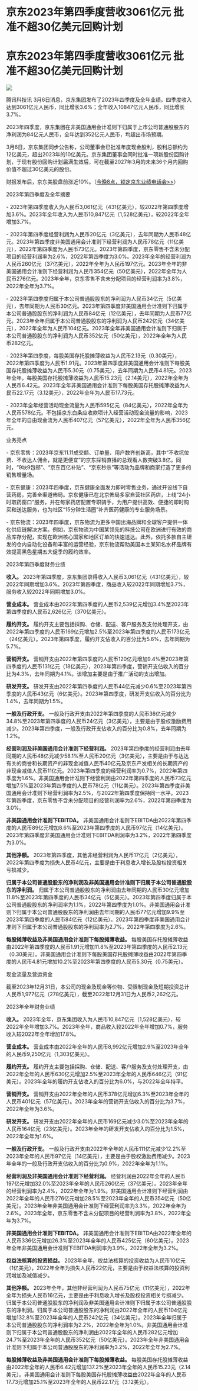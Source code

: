 # 京东2023年第四季度营收3061亿元 批准不超30亿美元回购计划

# 京东2023年第四季度营收3061亿元 批准不超30亿美元回购计划

![](https://inews.gtimg.com/news_bt/Ojp0edYSUC1kJyA509auZ6cnHp7MUCKwDMjs2O3shCACEAA/1000)

腾讯科技讯
3月6日消息，京东集团发布了2023年四季度及全年业绩。四季度收入达到3061亿元人民币，同比增长3.6%；全年收入10847亿元人民币，同比增长3.7%。

2023年四季度，京东集团在非美国通用会计准则下归属于上市公司普通股股东的净利润为84亿元人民币，全年达到352亿元人民币，均超出市场预期。

3月6日，京东集团同步公告称，公司董事会已批准年度现金股利，股利总额约为12亿美元，超出2023年的10亿美元。京东集团董事会同时批准一项新股份回购计划，于现有股份回购计划届满生效后，可在截至2027年3月的未来36个月内回购价值不超过30亿美元的股份。

财报发布后，京东美股盘前涨近10%。（[今晚8点，锁定京东业绩电话会>>](https://news.qq.com/rain/a/RLV2024030600491200)）

2023年第四季度及全年摘要

\-
2023年第四季度收入为人民币3,061亿元（431亿美元），较2022年第四季度增加3.6%。2023年全年收入为人民币10,847亿元（1,528亿美元），较2022年全年增加3.7%。

\-
2023年第四季度经营利润为人民币20亿元（3亿美元），去年同期为人民币48亿元。2023年第四季度非美国通用会计准则下经营利润为人民币78亿元（11亿美元），2022年第四季度为人民币73亿元。2023年第四季度，京东零售不含未分配项目的经营利润率为2.6%，2022年第四季度为3.0%。2023年全年的经营利润为人民币260亿元（37亿美元），2022年全年为人民币197亿元。2023年全年的非美国通用会计准则下经营利润为人民币354亿元（50亿美元），2022年全年为人民币276亿元。2023年全年，京东零售不含未分配项目的经营利润率为3.8%，2022年全年为3.7%。

\-
2023年第四季度归属于本公司普通股股东的净利润为人民币34亿元（5亿美元），去年同期为人民币30亿元。2023年第四季度非美国通用会计准则下归属于本公司普通股股东的净利润为人民币84亿元（12亿美元），去年同期为人民币77亿元。2023年全年归属于本公司普通股股东的净利润为人民币242亿元（34亿美元），2022年全年为人民币104亿元。2023年全年非美国通用会计准则下归属于本公司普通股股东的净利润为人民币352亿元（50亿美元），2022年全年为人民币282亿元。

\-
2023年第四季度，每股美国存托股摊薄收益为人民币2.13元（0.30美元），2022年第四季度为人民币1.91元。2023年第四季度非美国通用会计准则下每股美国存托股摊薄收益为人民币5.30元（0.75美元），去年同期为人民币4.81元。2023年全年，每股美国存托股摊薄收益为人民币15.23元（2.14美元），2022年全年为人民币6.42元。2023年全年非美国通用会计准则下每股美国存托股摊薄收益为人民币22.17元（3.12美元），2022年全年为人民币17.73元。

\-
2023年全年经营活动现金流量为人民币595亿元（84亿美元），2022年全年为人民币578亿元。不包括京东白条应收款项计入经营活动现金流量的影响，2023年全年的自由现金流为人民币407亿元（57亿美元），2022年全年为人民币356亿元。

业务亮点

\-
京东零售：2023年京东11.11成交额、订单量、用户数齐创新高，其中“不收坑位费、不收达人佣金，就是更便宜”的京东採销直播的总观看人数突破3.8亿。同时，“9块9包邮”、“京东百亿补贴”、“京东秒杀”等活动为品牌和商家打造了更多的销售增量场。

\-
京东健康：2023年四季度，京东健康全面发力即时零售业务，通过开设线下自营药房，完善全渠道佈局。京东健康已在北京佈局多家自营社区药店，上线“24小时取药窗口”服务，并在每家药店配置专职骑手，为用户提供高效、便捷的即时购买和送达服务，也为社区“15分钟生活圈”补齐医药健康的专业服务场景。

\-
京东物流：2023年四季度，京东物流为更多中国出海品牌和全球客户提供一体化供应链解决方案。例如，京东物流为中国某领先的科技公司在欧洲进行有效的商品库存分配，实现在欧洲核心国家和地区订单的快速送达。此外，依托多款自主研发的仓内自动化设备和丰富的运营经验，京东物流帮助美国本土某知名水杯品牌有效提高黑色星期五大促季的履约效率。

2023年第四季度财务业绩

**收入。**
2023年第四季度，京东集团录得收入人民币3,061亿元（431亿美元），较2022年同期增加3.6%。2023年第四季度，商品收入较2022年同期增加3.7%，服务收入较2022年同期增加3.0%。

**营业成本。** 营业成本由2022年第四季度的人民币2,539亿元增加3.4%至2023年第四季度的人民币2,626亿元（370亿美元）。

**履约开支。**
履约开支主要包括採购、仓储、配送、客户服务及支付处理开支，由2022年第四季度的人民币169亿元增加2.5%至2023年第四季度的人民币173亿元（24亿美元）。2023年第四季度，履约开支佔收入的百分比为5.6%，去年同期为5.7%。

**营销开支。**
营销开支由2022年第四季度的人民币120亿元增加9.4%至2023年第四季度的人民币131亿元（18亿美元），2023年第四季度，营销开支佔收入的百分比为4.3%，去年同期为4.1%。该增加主要是由于推广活动的支出增加。

**研发开支。**
研发开支由2022年第四季度的人民币44亿元减少0.6%至2023年第四季度的人民币43亿元（6亿美元）。2023年第四季度，研发开支佔收入的百分比为1.4%，去年同期为1.5%。

**一般及行政开支。**
一般及行政开支由2022年第四季度的人民币36亿元减少34.8%至2023年第四季度的人民币24亿元（3亿美元），主要是由于股权激励费用减少。2023年第四季度，一般及行政开支佔收入的百分比为0.8%，去年同期为1.2%。

**经营利润及非美国通用会计准则下经营利润。**
2023年第四季度的经营利润由去年同期的人民币48亿元减少58.1%至人民币20亿元（3亿美元），主要是由于与达达有关的商誉和长期资产的非现金减值人民币40亿元及京东产发相关的长期资产的非现金减值人民币11亿元。2023年第四季度的经营利润率为0.7%，2022年第四季度为1.6%。非美国通用会计准则下经营利润由2022年第四季度的人民币73亿元增加7.5%至2023年第四季度的人民币78亿元（11亿美元）。2023年第四季度非美国通用会计准则下经营利润率为2.5%，与2022年第四季度保持同一水平。2023年第四季度，京东零售不含未分配项目的经营利润率为2.6%，2022年第四季度为3.0%。

**非美国通用会计准则下EBITDA。**
非美国通用会计准则下EBITDA由2022年第四季度的人民币89亿元增加8.6%至2023年第四季度的人民币97亿元（14亿美元）。2023年第四季度非美国通用会计准则下EBITDA利润率为3.2%，2022年第四季度为3.0%。

**其他净额。**
2023年第四季度，其他非经营利润为人民币17亿元（2亿美元），2022年第四季度为损失人民币4亿元，主要是由于利息收入增长及股权投资相关亏损减少。

**归属于本公司普通股股东的净利润及非美国通用会计准则下归属于本公司普通股股东的净利润。**
归属于本公司普通股股东的净利润由去年同期的人民币30亿元增加11.8%至2023年第四季度的人民币34亿元（5亿美元）。2023年第四季度归属于本公司普通股股东的净利润率为1.1%，2022年第四季度为1.0%。非美国通用会计准则下归属于本公司普通股股东的净利润由去年同期的人民币77亿元增加9.9%至2023年第四季度的人民币84亿元（12亿美元）。2023年第四季度非美国通用会计准则下归属于本公司普通股股东的净利润率为2.7%，2022年第四季度为2.6%。

**每股摊薄收益及非美国通用会计准则下每股摊薄收益。**
每股美国存托股摊薄收益由2022年第四季度的人民币1.91元增加11.8%至2023年第四季度的人民币2.13元（0.30美元）。非美国通用会计准则下每股美国存托股摊薄收益由2022年第四季度的人民币4.81元增加10.2%至2023年第四季度的人民币5.30元（0.75美元）。

现金流量及营运资金

截至2023年12月31日，本公司的现金及现金等价物、受限制现金及短期投资总计人民币1,977亿元（278亿美元），截至2022年12月31日为人民币2,262亿元。

2023年全年财务业绩

**收入。**
2023年全年，京东集团收入为人民币10,847亿元（1,528亿美元），较2022年全年增加3.7%。2023年全年，商品收入较2022年全年增加0.7%，服务收入较2022年全年增加17.8%。

**营业成本。** 营业成本由2022年全年的人民币8,992亿元增加2.9%至2023年全年的人民币9,250亿元（1,303亿美元）。

**履约开支。**
履约开支主要包括採购、仓储、配送、客户服务及支付处理开支，由2022年全年的人民币630亿元增加2.5%至2023年全年的人民币646亿元（91亿美元）。2023年全年的履约开支佔收入的百分比为6.0%，与2022年全年持平。

**营销开支。**
营销开支由2022年全年的人民币378亿元增加6.3%至2023年全年的人民币401亿元（57亿美元）。2023年全年的营销开支佔收入的百分比为3.7%，2022年全年为3.6%。

**研发开支。**
研发开支由2022年全年的人民币169亿元减少3.0%至2023年全年的人民币164亿元（23亿美元）。2023年全年的研发开支佔收入的百分比为1.5%，2022年全年为1.6%。

**一般及行政开支。**
一般及行政开支由2022年全年的人民币111亿元减少12.2%至2023年全年的人民币97亿元（14亿美元），主要是由于股权激励费用减少。2023年全年的一般及行政开支佔收入的百分比为0.9%，2022年全年为1.1%。

**经营利润及非美国通用会计准则下经营利润。**
经营利润由2022年全年的人民币197亿元增加32.0%至2023年全年的人民币260亿元（37亿美元）。2023年全年的经营利润率为2.4%，2022年全年为1.9%。非美国通用会计准则下经营利润由2022年全年的人民币276亿元增加28.5%至2023年全年的人民币354亿元（50亿美元）。2023年全年非美国通用会计准则下经营利润率为3.3%，2022年全年为2.6%。2023年全年，京东零售不含未分配项目的经营利润率为3.8%，2022年全年为3.7%。

**非美国通用会计准则下EBITDA。**
非美国通用会计准则下EBITDA由2022年全年的人民币336亿元增加26.3%至2023年全年的人民币425亿元（60亿美元）。2023年全年非美国通用会计准则下EBITDA利润率为3.9%，2022年全年为3.2%。

**权益法核算的投资损益。**
2023年全年，权益法核算的投资收益为人民币10亿元（1亿美元），2022年全年为损失人民币22亿元，主要是由于权益法核算的投资利润增加及减值减少。

**其他净额。**
2023年全年，其他非经营利润为人民币75亿元（11亿美元），2022年全年为损失人民币16亿元，主要是由于利息收入增长及股权投资相关亏损减少。归属于本公司普通股股东的净利润及非美国通用会计准则下归属于本公司普通股股东的净利润。归属于本公司普通股股东的净利润由2022年全年的人民币104亿元增加132.8%至2023年全年的人民币242亿元（34亿美元）。2023年全年归属于本公司普通股股东的净利润率为2.2%，2022年全年为1.0%。非美国通用会计准则下归属于本公司普通股股东的净利润由2022年全年的人民币282亿元增加24.7%至2023年全年的人民币352亿元（50亿美元）。2023年全年非美国通用会计准则下归属于本公司普通股股东的净利润率为3.2%，2022年全年为2.7%。

**每股摊薄收益及非美国通用会计准则下每股摊薄收益。**
每股美国存托股摊薄收益由2022年全年的人民币6.42元增加137.2%至2023年全年的人民币15.23元（2.14美元）。非美国通用会计准则下每股美国存托股摊薄收益由2022年全年的人民币17.73元增加25.1%至2023年全年的人民币22.17元（3.12美元）。

